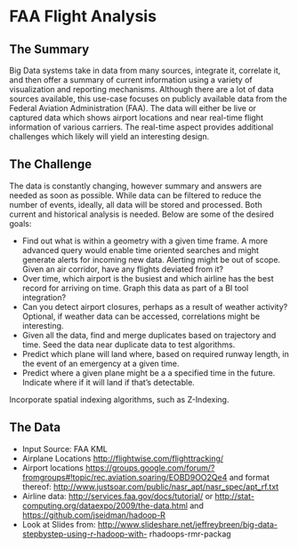 # FAA Flight Analysis #

## The Summary ##

Big Data systems take in data from many sources, integrate it,
correlate it, and then offer a summary of current information using
a variety of visualization and reporting mechanisms. Although there
are a lot of data sources available, this use-case focuses on
publicly available data from the Federal Aviation Administration
(FAA). The data will either be live or captured data which shows
airport locations and near real-time flight information of various
carriers. The real-time aspect provides additional challenges which
likely will yield an interesting design.


## The Challenge ##

The data is constantly changing, however summary and answers are needed as soon as possible. While data can be filtered to reduce the number of events, ideally, all data will be stored and processed. Both current and historical analysis is needed. Below are some of the desired goals:


* Find out what is within a geometry with a given time frame. A more advanced query would enable time oriented searches and might generate alerts for incoming new data. Alerting might be out of scope. Given an air corridor, have any flights deviated from it?
* Over time, which airport is the busiest and which airline has the best record for arriving on time. Graph this data as part of a BI tool integration?
* Can you detect airport closures, perhaps as a result of weather activity? Optional, if weather data can be accessed, correlations might be interesting.
* Given all the data, find and merge duplicates based on trajectory and time. Seed the data near duplicate data to test algorithms.
* Predict which plane will land where, based on required runway length, in the event of an emergency at a given time.
* Predict where a given plane might be a a specified time in the future. Indicate where if it will land if that’s detectable.
 

Incorporate spatial indexing algorithms, such as Z-Indexing.

## The Data ##

* Input Source: FAA KML
* Airplane Locations http://flightwise.com/flighttracking/
* Airport locations https://groups.google.com/forum/?fromgroups#!topic/rec.aviation.soaring/EOBD9OO2Qe4 and format thereof: http://www.justsoar.com/public/nasr_apt/nasr_spec/apt_rf.txt
* Airline data: http://services.faa.gov/docs/tutorial/ or http://stat-computing.org/dataexpo/2009/the-data.html and https://github.com/jseidman/hadoop-R
* Look at Slides from: http://www.slideshare.net/jeffreybreen/big-data-stepbystep-using-r-hadoop-with- rhadoops-rmr-packag



